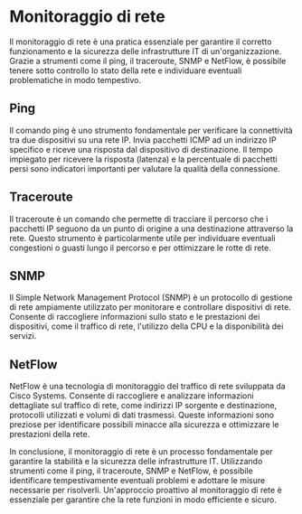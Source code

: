 # Monitoraggio di rete

Il monitoraggio di rete è una pratica essenziale per garantire il corretto funzionamento e la sicurezza delle infrastrutture IT di un'organizzazione. Grazie a strumenti come il ping, il traceroute, SNMP e NetFlow, è possibile tenere sotto controllo lo stato della rete e individuare eventuali problematiche in modo tempestivo.

## Ping

Il comando ping è uno strumento fondamentale per verificare la connettività tra due dispositivi su una rete IP. Invia pacchetti ICMP ad un indirizzo IP specifico e riceve una risposta dal dispositivo di destinazione. Il tempo impiegato per ricevere la risposta (latenza) e la percentuale di pacchetti persi sono indicatori importanti per valutare la qualità della connessione.

## Traceroute

Il traceroute è un comando che permette di tracciare il percorso che i pacchetti IP seguono da un punto di origine a una destinazione attraverso la rete. Questo strumento è particolarmente utile per individuare eventuali congestioni o guasti lungo il percorso e per ottimizzare le rotte di rete.

## SNMP

Il Simple Network Management Protocol (SNMP) è un protocollo di gestione di rete ampiamente utilizzato per monitorare e controllare dispositivi di rete. Consente di raccogliere informazioni sullo stato e le prestazioni dei dispositivi, come il traffico di rete, l'utilizzo della CPU e la disponibilità dei servizi.

## NetFlow

NetFlow è una tecnologia di monitoraggio del traffico di rete sviluppata da Cisco Systems. Consente di raccogliere e analizzare informazioni dettagliate sul traffico di rete, come indirizzi IP sorgente e destinazione, protocolli utilizzati e volumi di dati trasmessi. Queste informazioni sono preziose per identificare possibili minacce alla sicurezza e ottimizzare le prestazioni della rete.

In conclusione, il monitoraggio di rete è un processo fondamentale per garantire la stabilità e la sicurezza delle infrastrutture IT. Utilizzando strumenti come il ping, il traceroute, SNMP e NetFlow, è possibile identificare tempestivamente eventuali problemi e adottare le misure necessarie per risolverli. Un'approccio proattivo al monitoraggio di rete è essenziale per garantire che la rete funzioni in modo efficiente e sicuro.